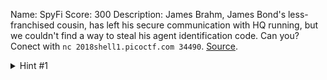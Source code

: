 Name: SpyFi
Score: 300
Description: James Brahm, James Bond's less-franchised cousin, has left his secure communication with HQ running, but we couldn't find a way to steal his agent identification code. Can you? Conect with <code>nc 2018shell1.picoctf.com 34490</code>. <a href='//2018shell1.picoctf.com/static/f3d296ccf53d080f6f8b01fb8e2810f9/spy_terminal_no_flag.py'>Source</a>.
<details><summary>Hint #1</summary>What mode is being used?</details>